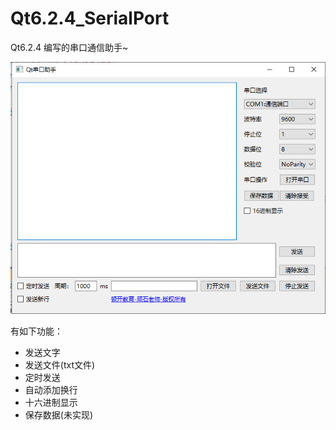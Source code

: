 # Qt6.2.4_SerialPort
Qt6.2.4 编写的串口通信助手~

![image-20230421155741786](assets/image-20230421155741786.png)

有如下功能：

+ 发送文字
+ 发送文件(txt文件)
+ 定时发送
+ 自动添加换行
+ 十六进制显示
+ 保存数据(未实现)

